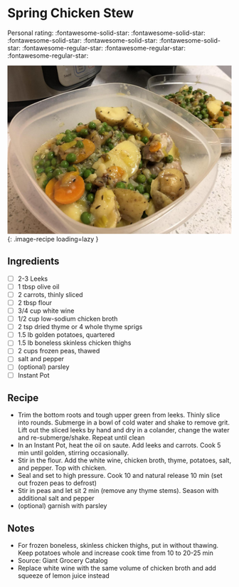 <!-- Needs Manual Review -->

# Spring Chicken Stew

<!-- {cts} rating=2; (User can specify rating on scale of 1-5) -->
Personal rating: :fontawesome-solid-star: :fontawesome-solid-star: :fontawesome-solid-star: :fontawesome-solid-star: :fontawesome-solid-star: :fontawesome-regular-star: :fontawesome-regular-star: :fontawesome-regular-star:
<!-- {cte} -->

<!-- {cts} name_image=spring_chicken_stew.jpeg; (User can specify image name) -->
![spring_chicken_stew.jpeg](./spring_chicken_stew.jpeg){: .image-recipe loading=lazy }
<!-- {cte} -->

## Ingredients

* [ ] 2-3 Leeks
* [ ] 1 tbsp olive oil
* [ ] 2 carrots, thinly sliced
* [ ] 2 tbsp flour
* [ ] 3/4 cup white wine
* [ ] 1/2 cup low-sodium chicken broth
* [ ] 2 tsp dried thyme or 4 whole thyme sprigs
* [ ] 1.5 lb golden potatoes, quartered
* [ ] 1.5 lb boneless skinless chicken thighs
* [ ] 2 cups frozen peas, thawed
* [ ] salt and pepper
* [ ] (optional) parsley
* [ ] Instant Pot

## Recipe

* Trim the bottom roots and tough upper green from leeks. Thinly slice into rounds. Submerge in a bowl of cold water and shake to remove grit. Lift out the sliced leeks by hand and dry in a colander, change the water and re-submerge/shake. Repeat until clean
* In an Instant Pot, heat the oil on saute. Add leeks and carrots. Cook 5 min until golden, stirring occasionally.
* Stir in the flour. Add the white wine, chicken broth, thyme, potatoes, salt, and pepper. Top with chicken.
* Seal and set to high pressure. Cook 10 and natural release 10 min (set out frozen peas to defrost)
* Stir in peas and let sit 2 min (remove any thyme stems). Season with additional salt and pepper
* (optional) garnish with parsley

## Notes

* For frozen boneless, skinless chicken thighs, put in without thawing. Keep potatoes whole and increase cook time from 10 to 20-25 min
* Source: Giant Grocery Catalog
* Replace white wine with the same volume of chicken broth and add squeeze of lemon juice instead
